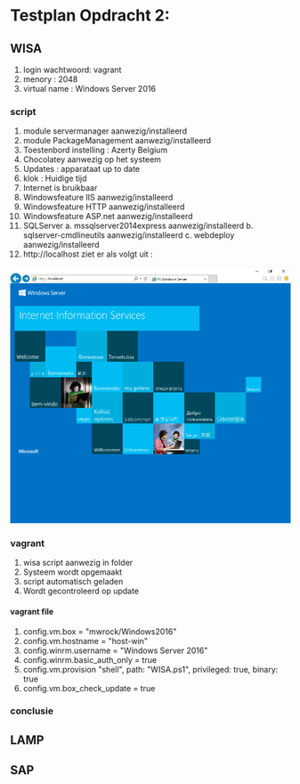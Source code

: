 # Testplan Opdracht 2:

## WISA
 1. login wachtwoord: vagrant
 2. menory : 2048
 3. virtual name : Windows Server 2016
### script
1. module servermanager aanwezig/installeerd
2. module PackageManagement aanwezig/installeerd
3. Toestenbord instelling : Azerty Belgium
4. Chocolatey aanwezig op het systeem
5. Updates : apparataat up to date
6. klok : Huidige tijd
7. Internet is bruikbaar
8. Windowsfeature IIS aanwezig/installeerd
9. Windowsfeature HTTP aanwezig/installeerd
10. Windowsfeature ASP.net aanwezig/installeerd
11. SQLServer
  a. mssqlserver2014express aanwezig/installeerd
  b. sqlserver-cmdlineutils aanwezig/installeerd
  c. webdeploy aanwezig/installeerd
12. http://localhost ziet er als volgt uit : 

![IIS LOCALHOST](WISA/img/localhost.PNG)

### vagrant
1. wisa script aanwezig in folder
2. Systeem wordt opgemaakt
3. script automatisch geladen
4. Wordt gecontroleerd op update 

#### vagrant file
1. config.vm.box = "mwrock/Windows2016"
2. config.vm.hostname = "host-win"
3. config.winrm.username = "Windows Server 2016"
4. config.winrm.basic_auth_only = true
5. config.vm.provision "shell", path: "WISA.ps1", privileged: true, binary: true
6. config.vm.box_check_update = true

### conclusie



## LAMP


## SAP
